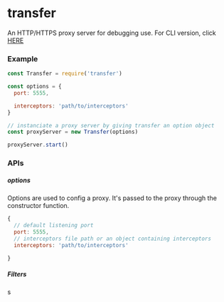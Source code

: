 # transfer

An HTTP/HTTPS proxy server for debugging use. For CLI version, click [HERE](https://github.com/assuming/transfer-cli.git)

### Example

```js
const Transfer = require('transfer')

const options = {
  port: 5555,

  interceptors: 'path/to/interceptors'
}

// instanciate a proxy server by giving transfer an option object
const proxyServer = new Transfer(options)

proxyServer.start()
```

### APIs

##### options

Options are used to config a proxy. It's passed to the proxy through the constructor function.

```js
{
  // default listening port
  port: 5555,
  // interceptors file path or an object containing interceptors
  interceptors: 'path/to/interceptors'

}
```

##### Filters










s
